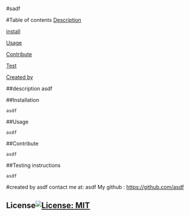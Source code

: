 #sadf
  
  #Table of contents
  [Description](#description)
    
  [install](#installation)
  
    
  [Usage](#usage)
   
    
  [Contribute](#contribute)
  
    
  [Test](#testing)
  
  [Created by](#createdby)
  
  ##description <a name="description"></a>
  asdf
  
  ##Installation <a name="installation"></a>
  
    asdf
  
  
  ##Usage <a name="usage"></a>
  
    asdf
  
  
  ##Contribute <a name="contribute"></a>
  
    asdf
  
  
  ##Testing instructions <a name="testing"></a>
  
    asdf
  
  #created by <a name="createdby"></a>
  asdf
  contact me at: asdf
  My github : https://github.com/asdf
  ## License[![License: MIT](https://img.shields.io/badge/License-MIT-yellow.svg)](https://opensource.org/licenses/MIT)
    
